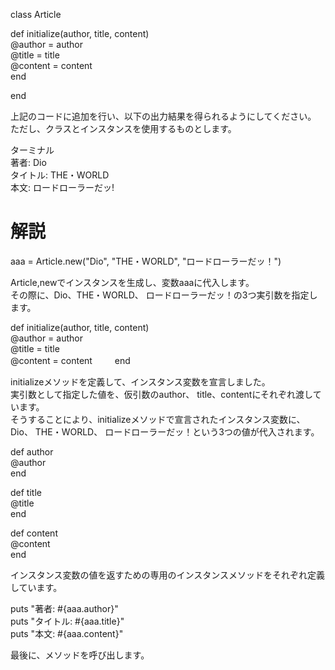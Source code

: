 class Article  
  
  def initialize(author, title, content)  
    @author = author  
    @title = title  
    @content = content  
  end  
  
end  
  
上記のコードに追加を行い、以下の出力結果を得られるようにしてください。  
ただし、クラスとインスタンスを使用するものとします。  
  
ターミナル  
  著者: Dio  
  タイトル: THE・WORLD  
  本文: ロードローラーだッ!  
  
# 解説  
  
aaa = Article.new("Dio", "THE・WORLD", "ロードローラーだッ！")  
  
Article,newでインスタンスを生成し、変数aaaに代入します。  
その際に、Dio、THE・WORLD、 ロードローラーだッ！の3つ実引数を指定します。  
  
  
def initialize(author, title, content)  
  @author = author  
  @title = title  
  @content = content  　　
end
  
initializeメソッドを定義して、インスタンス変数を宣言しました。  
実引数として指定した値を、仮引数のauthor、 title、contentにそれぞれ渡しています。  
そうすることにより、initializeメソッドで宣言されたインスタンス変数に、  
Dio、 THE・WORLD、 ロードローラーだッ！という3つの値が代入されます。  
  

def author  
  @author  
end  
  
def title  
  @title  
end  
  
def content  
  @content  
end  
  
インスタンス変数の値を返すための専用のインスタンスメソッドをそれぞれ定義しています。  
  
  
puts "著者: #{aaa.author}"  
puts "タイトル: #{aaa.title}"  
puts "本文: #{aaa.content}"  
  
最後に、メソッドを呼び出します。  